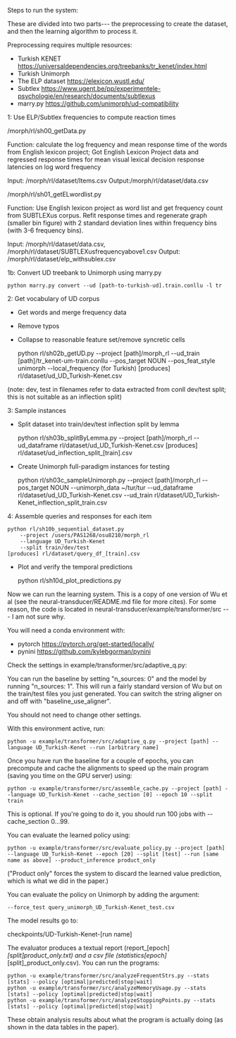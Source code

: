 Steps to run the system:

These are divided into two parts--- the preprocessing to create the dataset, and then the learning algorithm to process it.

Preprocessing requires multiple resources:
* Turkish KENET https://universaldependencies.org/treebanks/tr_kenet/index.html
* Turkish Unimorph
* The ELP dataset https://elexicon.wustl.edu/
* Subtlex https://www.ugent.be/pp/experimentele-psychologie/en/research/documents/subtlexus
* marry.py https://github.com/unimorph/ud-compatibility

1: Use ELP/Subtlex frequencies to compute reaction times

   /morph/rl/sh00_getData.py

Function: calculate the log frequency and mean response time of the words from English lexicon project; Got English Lexicon Project data and regressed response times for mean visual lexical decision response latencies on log word frequency

Input: /morph/rl/dataset/Items.csv
Output:/morph/rl/dataset/data.csv

   /morph/rl/sh01_getELwordlist.py

Function: Use English lexicon project as word list and get frequency count from SUBTLEXus corpus. Refit response times and regenerate graph (smaller bin figure) with 2 standard deviation lines within frequency bins (with 3-6 frequency bins). 

Input: /morph/rl/dataset/data.csv, /morph/rl/dataset/SUBTLEXusfrequencyabove1.csv
Output: /morph/rl/dataset/elp_withsublex.csv

1b: Convert UD treebank to Unimorph using marry.py

    python marry.py convert --ud [path-to-turkish-ud].train.conllu -l tr

2: Get vocabulary of UD corpus
 - Get words and merge frequency data
 - Remove typos
 - Collapse to reasonable feature set/remove syncretic cells
 
    python rl/sh02b_getUD.py
       --project [path]/morph_rl 
       --ud_train [path]/tr_kenet-um-train.conllu
	   --pos_target NOUN
	   --pos_feat_style unimorph
       --local_frequency (for Turkish)
     [produces] rl/dataset/ud_UD_Turkish-Kenet.csv

(note: dev, test in filenames refer to data extracted from conll dev/test split; this is not suitable as an inflection split)

3: Sample instances
- Split dataset into train/dev/test inflection split by lemma

    python rl/sh03b_splitByLemma.py
       --project [path]/morph_rl 
       --ud_dataframe rl/dataset/ud_UD_Turkish-Kenet.csv
    [produces] rl/dataset/ud_inflection_split_[train].csv

- Create Unimorph full-paradigm instances for testing

    python rl/sh03c_sampleUnimorph.py 
        --project [path]/morph_rl
        --pos_target NOUN
        --unimorph_data ~/tur/tur 
        --ud_dataframe rl/dataset/ud_UD_Turkish-Kenet.csv
        --ud_train rl/dataset/UD_Turkish-Kenet_inflection_split_train.csv

4: Assemble queries and responses for each item

    python rl/sh10b_sequential_dataset.py
        --project /users/PAS1268/osu8210/morph_rl 
	    --language UD_Turkish-Kenet
        --split train/dev/test
    [produces] rl/dataset/query_df_[train].csv

- Plot and verify the temporal predictions

    python rl/sh10d_plot_predictions.py

Now we can run the learning system. This is a copy of one version of Wu et al (see the neural-transducer/README.md file for more cites). For some reason, the code is located in neural-transducer/example/transformer/src --- I am not sure why.

You will need a conda environment with:

* pytorch https://pytorch.org/get-started/locally/
* pynini https://github.com/kylebgorman/pynini

Check the settings in example/transformer/src/adaptive_q.py:

You can run the baseline by setting "n_sources: 0" and the model by running "n_sources: 1". This will run a fairly standard version of Wu but on the train/test files you just generated. You can switch the string aligner on and off with "baseline_use_aligner".

You should not need to change other settings.

With this environment active, run:

    python -u example/transformer/src/adaptive_q.py --project [path] --language UD_Turkish-Kenet --run [arbitrary name]

Once you have run the baseline for a couple of epochs, you can precompute and cache the alignments to speed up the main program (saving you time on the GPU server) using:

    python -u example/transformer/src/assemble_cache.py --project [path] --language UD_Turkish-Kenet --cache_section [0] --epoch 10 --split train

This is optional. If you're going to do it, you should run 100 jobs with --cache_section 0...99.

You can evaluate the learned policy using:

    python -u example/transformer/src/evaluate_policy.py --project [path] --language UD_Turkish-Kenet --epoch [20] --split [test] --run [same name as above] --product_inference product_only

("Product only" forces the system to discard the learned value prediction, which is what we did in the paper.)

You can evaluate the policy on Unimorph by adding the argument:

    --force_test query_unimorph_UD_Turkish-Kenet_test.csv

The model results go to:

checkpoints/UD-Turkish-Kenet-[run name]

The evaluator produces a textual report (report_[epoch]_[split]_product_only.txt) and a csv file (statistics_[epoch]_[split]_product_only.csv). You can run the programs:

    python -u example/transformer/src/analyzeFrequentStrs.py --stats [stats] --policy [optimal|predicted|stop|wait]
    python -u example/transformer/src/analyzeMemoryUsage.py --stats [stats] --policy [optimal|predicted|stop|wait]
    python -u example/transformer/src/analyzeStoppingPoints.py --stats [stats] --policy [optimal|predicted|stop|wait]

These obtain analysis results about what the program is actually doing (as shown in the data tables in the paper).